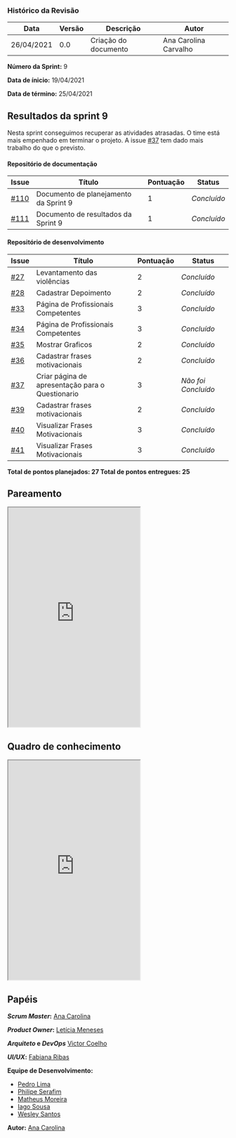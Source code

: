 ### Histórico da Revisão
| Data | Versão | Descrição | Autor |
|---|---|---|---|
| 26/04/2021| 0.0 |Criação do documento | Ana Carolina Carvalho|

**Número da Sprint:** 9

**Data de ínicio:** 19/04/2021

**Data de término:** 25/04/2021

## Resultados da sprint 9

Nesta sprint conseguimos recuperar as atividades atrasadas. O time está mais empenhado em terminar o projeto. A issue [#37](https://github.com/fga-eps-mds/2020.2-violeta-desenvolvimento/issues/37) tem dado mais trabalho do que o previsto. 

#### Repositório de documentação

| Issue | Título | Pontuação | Status |
|---|---|---|---|
|[#110](https://github.com/fga-eps-mds/2020.2-Violeta-Documentacao/issues/110)| Documento de planejamento da Sprint 9 | 1 | _Concluído_ |
|[#111](https://github.com/fga-eps-mds/2020.2-Violeta-Documentacao/issues/111)| Documento de resultados da Sprint 9 | 1 | _Concluído_ |

#### Repositório de desenvolvimento

| Issue | Título | Pontuação | Status |
|---|---|---|---|
|[#27](https://github.com/fga-eps-mds/2020.2-violeta-desenvolvimento/issues/27)| Levantamento das violências | 2 | _Concluído_ |
|[#28](https://github.com/fga-eps-mds/2020.2-violeta-desenvolvimento/issues/28)| Cadastrar Depoimento | 2 |_Concluído_ |
|[#33](https://github.com/fga-eps-mds/2020.2-violeta-desenvolvimento/issues/33)| Página de Profissionais Competentes | 3 | _Concluído_ |
|[#34](https://github.com/fga-eps-mds/2020.2-violeta-desenvolvimento/issues/34)| Página de Profissionais Competentes | 3 | _Concluído_ |
|[#35](https://github.com/fga-eps-mds/2020.2-Violeta-Desenvolvimento/issues/35)| Mostrar Graficos | 2 | _Concluído_ |
[#36](https://github.com/fga-eps-mds/2020.2-Violeta-Desenvolvimento/issues/36)| Cadastrar frases motivacionais | 2 | _Concluído_ |
|[#37](https://github.com/fga-eps-mds/2020.2-violeta-desenvolvimento/issues/37)| Criar página de apresentação para o Questionario | 3 | _Não foi Concluído_ |
[#39](https://github.com/fga-eps-mds/2020.2-Violeta-Desenvolvimento/issues/39)| Cadastrar frases motivacionais | 2 | _Concluído_ |
[#40](https://github.com/fga-eps-mds/2020.2-Violeta-Desenvolvimento/issues/40)| Visualizar Frases Motivacionais | 3 | _Concluído_ |
[#41](https://github.com/fga-eps-mds/2020.2-Violeta-Desenvolvimento/issues/41)| Visualizar Frases Motivacionais | 3 | _Concluído_ |

<b>Total de pontos planejados: 27 </b>
<b>Total de pontos entregues: 25 </b>

## Pareamento

<iframe weidth="100%" height="500" src="https://docs.google.com/spreadsheets/d/e/2PACX-1vSUvF3lwINiA2gmoZeLfAFfI-sgInnqEVf4oq7nkh3joRHfGQgwIc63ij0wCB5oJzGtZirY3eT-hLjK/pubhtml?gid=530207395&amp;single=true&amp;widget=true&amp;headers=false"></iframe>

## Quadro de conhecimento 

<iframe weidth="100%" height="500" src="https://docs.google.com/spreadsheets/d/e/2PACX-1vSKpschz_TJPysoXgFRpq3kRT3bp3M_Y1DKFGRfmKh0oU3mXq8YGjwkznJ8cz-LlN4ZiCX0nLGdXBjj/pubhtml?gid=2120328457&amp;single=true&amp;widget=true&amp;headers=false"></iframe>

## Papéis

**_Scrum Master_:** [Ana Carolina](https://github.com/anacarolcs)

**_Product Owner_:** [Letícia Meneses](https://github.com/mbslet)

**_Arquiteto_ e _DevOps_** [Victor Coelho](https://github.com/victorhdcoelho)

**_UI/UX_:** [Fabiana Ribas](https://github.com/FabianaRibas)

**Equipe de Desenvolvimento:**

- [Pedro Lima](https://github.com/pedrolimass)
- [Philipe Serafim](https://github.com/philipeserafim)
- [Matheus Moreira](https://github.com/mateus-lm)
- [Iago Sousa](https://github.com/iasousa)
- [Wesley Santos](https://github.com/wesleysantos00)

**Autor:** [Ana Carolina](https://github.com/anacarolcs)
